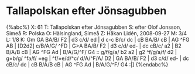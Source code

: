 # Tallapolskan efter Jönsagubben

{%abc%}
X: 61
T: Tallapolskan efter Jönsagubben
S: efter Olof Jonsson, Simeå
R: Polska
O: Hälsingland, Simeå
Z: Håkan Lidén, 2008-09-27
M: 3/4
L: 1/8
K: Gm
GA BA/B/ F2 | d3 c/d/ ed | d c-c B/c/ dc | cB BA/B/ cB | 
AG ^FG AB | [D2d2] c/B/A/G/ ^FD | G>A BA/B/ F2 | d3 c/d/ ed- | dc cB/c/ a2 | 
B2 B/A/B cB | AG ^FG Ad | B/A/G/^F/ G4 :: g/f/g/a/ b2 a2 | 
g2 ^f/g/a/f/ d2 | g=b/g/ ^fa/f/ =eg | ^f/=e/d/^c/ d/A/^F/A/ D2 | GA BA/B/ F2 | 
d3 c/d/ ed- | dc cB/c/ dc | cB B/A/B cB | AG ^FG Ad | B/A/G/^F/ G4 :|]
{%endabc%}

